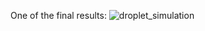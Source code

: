 One of the final results:
![droplet_simulation](https://user-images.githubusercontent.com/64373374/86490215-d5ff3a00-bd23-11ea-90fc-2b0215622437.gif)

